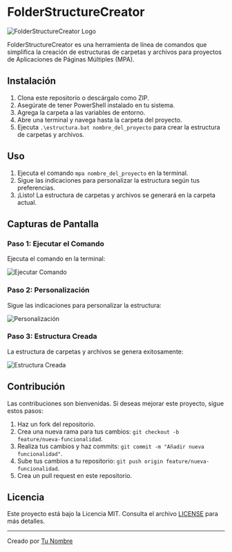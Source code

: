 # FolderStructureCreator

![FolderStructureCreator Logo](images/logo.png)

FolderStructureCreator es una herramienta de línea de comandos que simplifica la creación de estructuras de carpetas y archivos para proyectos de Aplicaciones de Páginas Múltiples (MPA).

## Instalación

1. Clona este repositorio o descárgalo como ZIP.
2. Asegúrate de tener PowerShell instalado en tu sistema.
3. Agrega la carpeta a las variables de entorno.
4. Abre una terminal y navega hasta la carpeta del proyecto.
5. Ejecuta `.\estructura.bat nombre_del_proyecto` para crear la estructura de carpetas y archivos.

## Uso

1. Ejecuta el comando `mpa nombre_del_proyecto` en la terminal.
2. Sigue las indicaciones para personalizar la estructura según tus preferencias.
3. ¡Listo! La estructura de carpetas y archivos se generará en la carpeta actual.

## Capturas de Pantalla

### Paso 1: Ejecutar el Comando

Ejecuta el comando en la terminal:

![Ejecutar Comando](images/capture1.png)

### Paso 2: Personalización

Sigue las indicaciones para personalizar la estructura:

![Personalización](images/capture2.png)

### Paso 3: Estructura Creada

La estructura de carpetas y archivos se genera exitosamente:

![Estructura Creada](images/capture3.png)

## Contribución

Las contribuciones son bienvenidas. Si deseas mejorar este proyecto, sigue estos pasos:

1. Haz un fork del repositorio.
2. Crea una nueva rama para tus cambios: `git checkout -b feature/nueva-funcionalidad`.
3. Realiza tus cambios y haz commits: `git commit -m "Añadir nueva funcionalidad"`.
4. Sube tus cambios a tu repositorio: `git push origin feature/nueva-funcionalidad`.
5. Crea un pull request en este repositorio.

## Licencia

Este proyecto está bajo la Licencia MIT. Consulta el archivo [LICENSE](LICENSE) para más detalles.

---

Creado por [Tu Nombre](https://github.com/tu-usuario)

